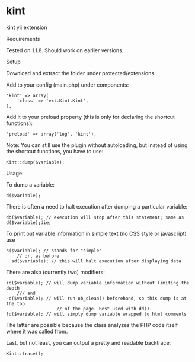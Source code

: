 kint
====

kint yii extension


Requirements 

  Tested on 1.1.8. Should work on earlier versions.

Setup 

Download and extract the folder under protected/extensions.

Add to your config (main.php) under components:
~~~
'kint' => array(
    'class' => 'ext.Kint.Kint',
),
~~~

Add it to your preload property (this is only for declaring the shortcut functions):

~~~
'preload' => array('log', 'kint'),
~~~

Note: You can still use the plugin without autoloading, but instead of using the shortcut functions, you have to use:
~~~
Kint::dump($variable);
~~~
Usage:

To dump a variable:
~~~
d($variable);
~~~

There is often a need to halt execution after dumping a particular variable:
~~~
dd($variable); // execution will stop after this statement; same as d($variable);die;
~~~
To print out variable information in simple text (no CSS style or javascript) use
~~~
s($variable); // stands for "simple"
    // or, as before
  sd($variable); // this will halt execution after displaying data
~~~  

There are also (currently two) modifiers:
~~~
+d($variable); // will dump variable information without limiting the depth
    /// and
-d($variable); // will run ob_clean() beforehand, so this dump is at the top
                   // of the page. Best used with dd().
!d($variable); // will simply dump variable wrapped to html comments                   
~~~                   
The latter are possible because the class analyzes the PHP code itself where it was called from.

Last, but not least, you can output a pretty and readable backtrace:

~~~
Kint::trace();
~~~
